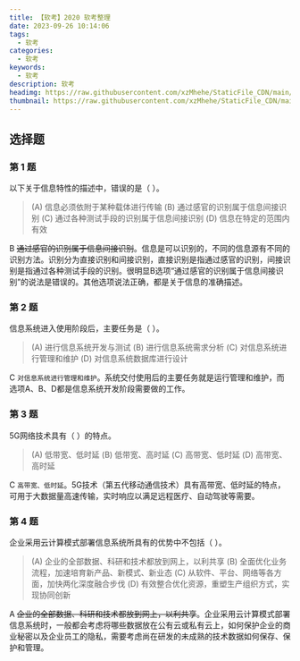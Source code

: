 ```yaml
---
title: 【软考】2020 软考整理
date: 2023-09-26 10:14:06
tags:
  - 软考
categories:
  - 软考
keywords:
  - 软考
description: 软考
headimg: https://raw.githubusercontent.com/xzMhehe/StaticFile_CDN/main/static/img/mo/20230926160123.png
thumbnail: https://raw.githubusercontent.com/xzMhehe/StaticFile_CDN/main/static/img/mo/20230926160123.png
---
```



## 选择题
### 第 1 题
以下关于信息特性的描述中，错误的是（ ）。
>(A) 信息必须依附于某种载体进行传输
(B) 通过感官的识别属于信息间接识别
\(C\) 通过各种测试手段的识别属于信息间接识别
(D) 信息在特定的范围内有效


B ~~通过感官的识别属于信息间接识别~~。信息是可以识别的，不同的信息源有不同的识别方法。识别分为直接识别和间接识别，直接识别是指通过感官的识别，间接识别是指通过各种测试手段的识别。很明显B选项“通过感官的识别属于信息间接识别”的说法是错误的。其他选项说法正确，都是关于信息的准确描述。

### 第 2 题
信息系统进入使用阶段后，主要任务是（ ）。
>(A) 进行信息系统开发与测试
(B) 进行信息系统需求分析
\(C\) 对信息系统进行管理和维护
(D) 对信息系统数据库进行设计

C `对信息系统进行管理和维护`。系统交付使用后的主要任务就是运行管理和维护，而选项A、B、D都是信息系统开发阶段需要做的工作。

### 第 3 题
5G网络技术具有（ ）的特点。
>(A) 低带宽、低时延
(B) 低带宽、高时延
\(C\) 高带宽、低时延
(D) 高带宽、高时延

C `高带宽、低时延`。5G技术（第五代移动通信技术）具有高带宽、低时延的特点，可用于大数据量高速传输，实时响应以满足远程医疗、自动驾驶等需要。

### 第 4 题
企业采用云计算模式部署信息系统所具有的优势中不包括（ ）。
>(A) 企业的全部数据、科研和技术都放到网上，以利共享
(B) 全面优化业务流程，加速培育新产品、新模式、新业态
\(C\) 从软件、平台、网络等各方面，加快两化深度融合步伐
(D) 有效整合优化资源，重塑生产组织方式，实现协同创新

A ~~企业的全部数据、科研和技术都放到网上，以利共享~~。企业采用云计算模式部署信息系统时，一般都会考虑将哪些数据放在公有云或私有云上，如何保护企业的商业秘密以及企业员工的隐私，需要考虑尚在研发的未成熟的技术数据如何保存、保护和管理。





























